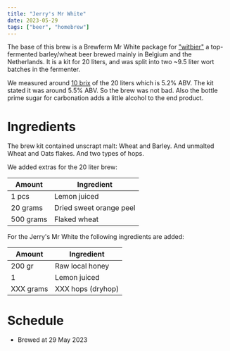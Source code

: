 ```yaml
---
title: "Jerry's Mr White"
date: 2023-05-29
tags: ["beer", "homebrew"]
---
```


The base of this brew is a Brewferm Mr White package for ["witbier"](https://en.wiktionary.org/wiki/witbier) a top-fermented barley/wheat beer brewed mainly in Belgium and the Netherlands. It is a kit for 20 liters, and was split into two ~9.5 liter wort batches in the fermenter.

We measured around [10 brix](https://www.brewersfriend.com/brix-converter/) of the 20 liters which is 5.2% ABV. The kit stated it was around 5.5% ABV. So the brew was not bad. Also the bottle prime sugar for carbonation adds a little alcohol to the end product.

# Ingredients

The brew kit contained unscrapt malt: Wheat and Barley. And unmalted Wheat and Oats flakes. And two types of hops.

We added extras for the 20 liter brew:

| Amount      | Ingredient               |
|-------------|--------------------------|
| 1 pcs       | Lemon juiced             |
| 20 grams    | Dried sweet orange peel  |
| 500 grams   | Flaked wheat             |

For the Jerry's Mr White the following ingredients are added:

| Amount      | Ingredient               |
|-------------|--------------------------|
| 200 gr      | Raw local honey          |
| 1           | Lemon  juiced            |
| XXX grams   | XXX hops (dryhop)        |

# Schedule

- Brewed at 29 May 2023

